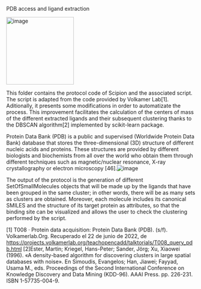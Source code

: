 PDB access and ligand extraction

<img width="180" alt="image" src="https://user-images.githubusercontent.com/83068588/175131200-7e794edb-802e-4812-8e22-f86610852590.png">

This folder contains the protocol code of Scipion and the associated script. The script is adapted from the code provided by Volkamer Lab[1]. 
Aditionally, it presents some modifications in order to automatizate the process. This improvement facilitates the calculation of the centers of mass of the different extracted ligands and their subsequent clustering thanks to the DBSCAN algorithm[2] implemented by scikit-learn package.


Protein Data Bank (PDB) is a public and supervised (Worldwide Protein Data Bank) database that stores the three-dimensional (3D) structure of different nucleic acids and proteins. 
These structures are provided by different biologists and biochemists from all over the world who obtain them through different techniques such as magnetic/nuclear resonance, X-ray crystallography or electron microscopy [46].![image](https://user-images.githubusercontent.com/83068588/175132836-6eb79bf5-94f2-42d3-9e98-b7a196f4a819.png)


The output of the protocol is the generation of different SetOfSmallMolecules objects that will be made up by the ligands that have been grouped in the same cluster; in other words, there will be as many sets as clusters are obtained. 
Moreover, each molecule includes its canonical SMILES and the structure of its target protein as attributes, so that the binding site can be visualized and allows the user to check the clustering performed by the script.


[1] T008 · Protein data acquisition: Protein Data Bank (PDB). (s/f). Volkamerlab.Org. Recuperado el 22 de junio de 2022, de https://projects.volkamerlab.org/teachopencadd/talktorials/T008_query_pdb.html
[2]Ester, Martin; Kriegel, Hans-Peter; Sander, Jörg; Xu, Xiaowei (1996). «A density-based algorithm for discovering clusters in large spatial databases with noise». En Simoudis, Evangelos; Han, Jiawei; Fayyad, Usama M., eds. Proceedings of the Second International Conference on Knowledge Discovery and Data Mining (KDD-96). AAAI Press. pp. 226-231. ISBN 1-57735-004-9.
